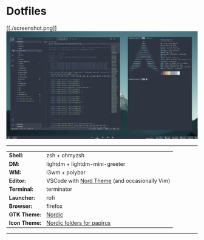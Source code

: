 # Dotfiles

[[./screenshot.png]]
<img src="/../screenshots/screenshot_window.png">

------

| | |
|-|-|
| **Shell:** | zsh + ohmyzsh |
| **DM:** | lightdm + lightdm-mini-greeter |
| **WM:** | i3wm + polybar |
| **Editor:** | VSCode with [Nord Theme](https://github.com/arcticicestudio/nord-visual-studio-code) (and occasionally Vim) |
| **Terminal:** | terminator |
| **Launcher:** | rofi |
| **Browser:** | firefox |
| **GTK Theme:** | [Nordic](https://github.com/EliverLara/Nordic) |
| **Icon Theme:** | [Nordic folders for papirus](https://github.com/basigur/papirus-folders-nordic) |

-----
